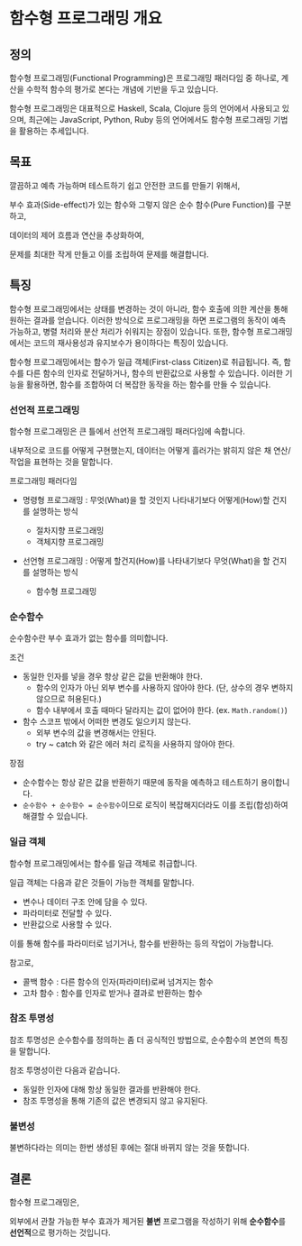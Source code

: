 # 함수형 프로그래밍 개요

## 정의

함수형 프로그래밍(Functional Programming)은 프로그래밍 패러다임 중 하나로, 계산을 수학적 함수의 평가로 본다는 개념에 기반을 두고 있습니다.

함수형 프로그래밍은 대표적으로 Haskell, Scala, Clojure 등의 언어에서 사용되고 있으며, 최근에는 JavaScript, Python, Ruby 등의 언어에서도 함수형 프로그래밍 기법을 활용하는 추세입니다.

## 목표

깔끔하고 예측 가능하며 테스트하기 쉽고 안전한 코드를 만들기 위해서,

부수 효과(Side-effect)가 있는 함수와 그렇지 않은 순수 함수(Pure Function)를 구분하고,

데이터의 제어 흐름과 연산을 추상화하여,

문제를 최대한 작게 만들고 이를 조립하여 문제를 해결합니다.

## 특징

함수형 프로그래밍에서는 상태를 변경하는 것이 아니라, 함수 호출에 의한 계산을 통해 원하는 결과를 얻습니다. 이러한 방식으로 프로그래밍을 하면 프로그램의 동작이 예측 가능하고, 병렬 처리와 분산 처리가 쉬워지는 장점이 있습니다. 또한, 함수형 프로그래밍에서는 코드의 재사용성과 유지보수가 용이하다는 특징이 있습니다.

함수형 프로그래밍에서는 함수가 일급 객체(First-class Citizen)로 취급됩니다. 즉, 함수를 다른 함수의 인자로 전달하거나, 함수의 반환값으로 사용할 수 있습니다. 이러한 기능을 활용하면, 함수를 조합하여 더 복잡한 동작을 하는 함수를 만들 수 있습니다.

### 선언적 프로그래밍

함수형 프로그래밍은 큰 틀에서 선언적 프로그래밍 패러다임에 속합니다.

내부적으로 코드를 어떻게 구현했는지, 데이터는 어떻게 흘러가는 밝히지 않은 채 연산/작업을 표현하는 것을 말합니다.

프로그래밍 패러다임

- 명령형 프로그래밍 : 무엇(What)을 할 것인지 나타내기보다 어떻게(How)할 건지를 설명하는 방식

  - 절차지향 프로그래밍
  - 객체지향 프로그래밍

- 선언형 프로그래밍 : 어떻게 할건지(How)를 나타내기보다 무엇(What)을 할 건지를 설명하는 방식
  - 함수형 프로그래밍

### 순수함수

순수함수란 부수 효과가 없는 함수를 의미합니다.

조건

- 동일한 인자를 넣을 경우 항상 같은 값을 반환해야 한다.
  - 함수의 인자가 아닌 외부 변수를 사용하지 않아야 한다. (단, 상수의 경우 변하지 않으므로 허용된다.)
  - 함수 내부에서 호출 때마다 달라지는 값이 없어야 한다. (ex. `Math.random()`)
- 함수 스코프 밖에서 어떠한 변경도 일으키지 않는다.
  - 외부 변수의 값을 변경해서는 안된다.
  - try ~ catch 와 같은 에러 처리 로직을 사용하지 않아야 한다.

장점

- 순수함수는 항상 같은 값을 반환하기 때문에 동작을 예측하고 테스트하기 용이합니다.
- `순수함수 + 순수함수 = 순수함수`이므로 로직이 복잡해지더라도 이를 조립(합성)하여 해결할 수 있습니다.

### 일급 객체

함수형 프로그래밍에서는 함수를 일급 객체로 취급합니다.

일급 객체는 다음과 같은 것들이 가능한 객체를 말합니다.

- 변수나 데이터 구조 안에 담을 수 있다.
- 파라미터로 전달할 수 있다.
- 반환값으로 사용할 수 있다.

이를 통해 함수를 파라미터로 넘기거나, 함수를 반환하는 등의 작업이 가능합니다.

참고로,

- 콜백 함수 : 다른 함수의 인자(파라미터)로써 넘겨지는 함수
- 고차 함수 : 함수를 인자로 받거나 결과로 반환하는 함수

### 참조 투명성

참조 투명성은 순수함수를 정의하는 좀 더 공식적인 방법으로, 순수함수의 본연의 특징을 말합니다.

참조 투명성이란 다음과 같습니다.

- 동일한 인자에 대해 항상 동일한 결과를 반환해야 한다.
- 참조 투명성을 통해 기존의 값은 변경되지 않고 유지된다.

### 불변성

불변하다라는 의미는 한번 생성된 후에는 절대 바뀌지 않는 것을 뜻합니다.

## 결론

함수형 프로그래밍은,

외부에서 관찰 가능한 부수 효과가 제거된 **불변** 프로그램을 작성하기 위해 **순수함수**를 **선언적**으로 평가하는 것입니다.
